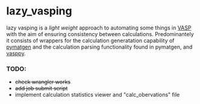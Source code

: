 # lazy_vasping

lazy vasping is a _light weight_ approach to automating some things in [VASP](https://www.vasp.at/) with the aim of ensuring consistency between calculations. Predominantely it consists of wrappers for the calculation generatation capability of [pymatgen](https://pymatgen.org/) and the calculation parsing functionality found in pymatgen, and [vasppy](https://github.com/bjmorgan/vasppy).

### TODO:
- ~~check wrangler works~~
- ~~add job submit script~~
- implement calculation statistics viewer and "calc_obervations" file
